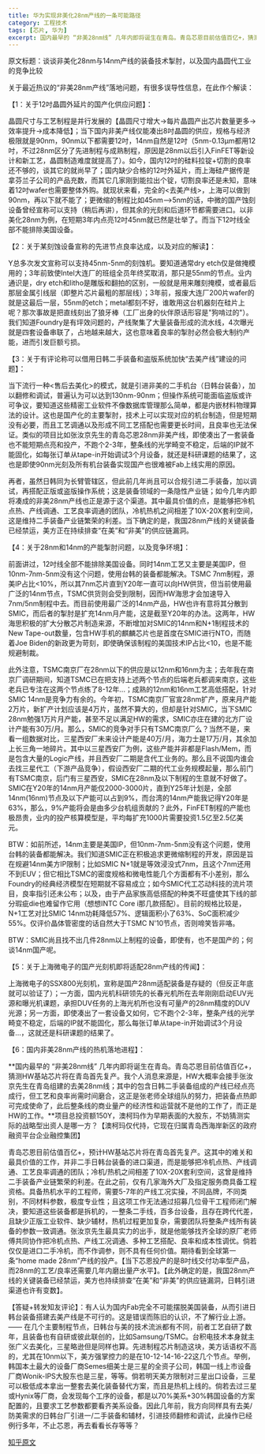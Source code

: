 ```yaml
---
title: 华为实现非美化28nm产线的一条可能路径
category: 工程技术
tags: [芯片, 华为]
excerpt: 国内最早的 “非美28nm线” 几年内即将诞生在青岛。青岛芯恩目前估值百亿+，猜测HW基站芯片将在青岛首先复产。作者个人消息来源是，HW大概率会接手张汝京先生在青岛组建的去美28nm线；其中的包含日韩二手装备组成的产线已经点亮成行，但工艺和良率尚需时间磨合，这正是张老师全球组队的努力，把装备点热即可完成使命了，此后整条线的商业量产的经济性和运营就不是他的工作了，而正是HW的工作。
---
```


原文标题：谈谈非美化28nm与14nm产线的装备技术掣肘，以及国内晶圆代工业的竞争比较

关于最近热议的“非美28nm产线”落地问题，有很多误导性信息，在此作个解读：

【1：关于12吋晶圆外延片的国产化供应问题】：

晶圆尺寸与工艺制程是并行发展的【晶圆尺寸增大→每片晶圆产出芯片数量更多→效率提升→成本降低】；当下国内非美产线仅能凑出8吋晶圆的供应，规格与经济极限就是90nm，90nm以下都需要12吋，14nm自然是12吋（5nm-0.13μm都用12吋，不过28nm区分了先进制程与成熟制程，原因是28nm以后引入FinFET等新设计和新工艺，晶圆制造难度就提高了）。如今，国内12吋的硅料拉锭+切割的良率还不够的，谈其它的就尚早了；国内缺少合格的12吋外延片，而上海硅产据传是拿芬兰子公司的产品充数，而其它几家刚到能拉出个锭，切割良率还是未知，意味着12吋wafer也需要整体外购。就现状来看，完全的<去美产线>，上海可以做到90nm，再以下就不能了；更微缩的制程比如45nm-->5nm的话，中微的国产蚀刻设备曾经宣称可以支持（稍后再讲），但其余的光刻和后道环节都需要进口。以非美化28nm为例，在短期3年内点亮12吋45nm就已然是壮举了。而当下12吋线全部不能排除美国设备。

【2：关于某刻蚀设备宣称的先进节点良率达成，以及对应的解读】：

Y总多次发文宣称可以支持45nm-5nm的刻蚀机。要知道通常dry etch仅是做掩模用的；3年前致使Intel大连厂的班组全员年终奖取消，那只是55nm的节点。业内通识是，dry etch和litho是雕版和翻拍的区别，一般就是用来雕刻掩模，或者最后那层金属引线层（即整片芯片最粗的那层线）；3年前，报废大连厂200片wafer的就是这最后一层，55nm的etch；metal都刻不好，谁敢用这台机器刻在硅片上呢？那次事故是把直线刻出了狼牙棒（工厂出身的伙伴原话形容是"狗啃过的"）。我们知道Foundry是有坪效问题的，产线聚集了大量装备形成的流水线，4次曝光就是四套设备串联了，占地越来越大，这也意味着良率的掣肘必然会极大制约产能，进而引发巨额亏损。

【3：关于有评论称可以借用日韩二手装备和盗版系统加快“去美产线”建设的问题】：

当下流行一种<售后去美化>的模式，就是引进非美的二手机台（日韩台装备），加以翻修和调试，普遍认为可以达到130nm-90nm；但操作系统可能面临盗版或许可争议，要知道这些精密工业软件不像数据库管理那么简单，都是内嵌材料物理算法的设计。这也是国产化的主要掣肘，技术上可以实现对应的机台制造，但是短期没有必要，而且工艺调通以及形成不同工艺搭配也需要更长时间，且良率也无法保证。类似的项目比如张汝京先生的青岛芯恩28nm非美产线，即使凑出了一套装备也不能短期点亮和投产，不跑个2-3年，整条线的光学畸变不稳定，后端的IP就不能固化，如每张订单从tape-in开始调试3个月设备，就还是科研课题的结果了，这也是即使90nm光刻及所有机台装备实现国产也很难被Fab上线实用的原因。

再者，虽然日韩同为长臂管辖区，但此前几年尚且可以合规引进二手装备，加以调试，再搭配正版或盗版操作系统；这是装备领域的一条隐性产业链；如今几年内即将凑成的非美28nm产线也正是源于这个渠道。其中最具价值的点，是能够把冷机点热、产线调通、工艺良率调通的团队，冷机热机之间相差了10X-20X套利空间，这是维持二手装备产业链繁荣的利差。当下确定的是，我国28nm产线的关键装备已经禁运，美方正在持续排查“在美”和“非美”的供应链漏洞。

【4：关于28nm和14nm的产能掣肘问题，以及竞争环境】：

前面讲过，12吋线全部不能排除美国设备。同时14nm工艺又主要是美国IP，但10nm-7nm-5nm没有这个问题，使用台韩的装备都能解决。TSMC 7nm制程，源美IP占比<10%，所以其7nm芯片直到Y20年一直可以向HW供货，但当前使用最广泛的14nm节点，TSMC供货则会受到限制，因而HW海思才会加速导入7nm/5nm制程中去。而目前使用最广泛的14nm产品，HW也许有意将其分散到SMIC，而后者的掣肘是扩充14nm月产能，这是截至Y20年的办法。这两年，HW海思积极的扩大分散芯片制造来源，不断增加对SMIC的14nm和N+1制程技术的New Tape-out数量，包含HW手机的麒麟芯片也是首度在SMIC进行NTO，而随着Joe Biden的新政更为苛刻，即使确保该制程的美国技术IP占比<10，也是不能规避制裁。

此外注意，TSMC南京厂在28nm以下的供应是以12nm和16nm为主；去年我在南京厂调研期间，知道TSMC已在把支持上述两个节点的后端老兵都调来南京，这些老兵已专注在这两个节点练了8-12年...；成熟的12nm和16nm工艺高低搭配，针对SMIC 14nm是竞争力有余的。今年初，TSMC南京厂官宣28nm扩产，原来月产能2万片，新扩产计划应该是4万片，虽然不算大的，但却是针对SMIC，当下SMIC 28nm勉强1万片月产能，甚至不足以满足HW的需求，SMIC亦庄在建的北方厂设计产能有30万/月。那么，SMIC的竞争对手只有TSMC南京厂么？当然不是，来看一组数据对比，三星西安厂未来设计产能是40万/月，海力士是17万/月，其余加上长三角一地碎片。其中以三星西安厂为例，这些产能并非都是Flash/Mem，而是包含大量的Logic产线，并且西安厂二期是含代工业务的。那么且不说国内谁会去找三星代工（下游产品竞争），假设西安厂二期的代工业务规模起量，那么前门有TSMC南京，后门有三星西安，SMIC在28nm及以下制程的生意就不好做了。SMIC在Y20年的14nm月产能仅2000-3000片，直到Y25年计划是，全部14nm(16nm)节点及以下产能可以占到9%，而台湾的14nm产能我记得Y20年是63%，那么，9%产能将会是由多少台机组贡献的？此外，FinFET制程的产能也极昂贵，业内的投产核算模型是，平均每扩充1000片需要投资1.5亿至2.5亿美元。

BTW：如前所述，14nm主要是美国IP，但10nm-7nm-5nm没有这个问题，使用台韩的装备都能解决。我们知道SMIC正在积极追求更微缩制程的开发，原因是旨在规避14nm美方IP限制；比如SMIC N+1就是等效浸没式7nm，且这个7nm还用不到EUV；但它相比TSMC的密度规格和微电性能几个方面都有不小差别，那么Foundry的经典经济模型在短期就不容易成立；如今SMIC代工芯动科技的流片项目，良率指引还未公布；以及，由于产品家族高低搭配的种类不旺盛使其下线的部分瑕疵die也难留作它用（想想INTC Core i那几款搭配）。目前的规格比较是，N+1工艺对比SMIC 14nm功耗降低57%、逻辑面积小了63%、SoC面积减少55%。仅评价晶体管密度的话自然大于TSMC N'10节点，否则啼笑皆非咯。

BTW：SMIC尚且找不出几件28nm以上制程的设备，即使有，也不是国产的；何谈14nm国产呢。

【5：关于上海微电子的国产光刻机即将适配28nm产线的传闻】：

上海微电子的SSX800光刻机，宣称是国产28nm适配装备是存疑的（但反正年底就可以验证了）；一方面，国内光机科研领先的长春光机所在去年刚刚启动EUV光源和曝光机课题，承担DUV任务的上海光机所也没有可量产的28nm精度的DUV光源；另一方面，即使凑出了一套设备又如何，它不跑个2-3年，整条产线的光学畸变不稳定，后端的IP就不能固化，那么每张订单从tape-in开始调试3个月设备...，这就还是科研课题的结果了。

【6：国内非美28nm产线的热机落地进程】：

**国内最早的 “非美28nm线” 几年内即将诞生在青岛。青岛芯恩目前估值百亿+，猜测HW基站芯片将在青岛首先复产。我个人消息来源是，HW大概率会接手张汝京先生在青岛组建的去美28nm线；其中的包含日韩二手装备组成的产线已经点亮成行，但工艺和良率尚需时间磨合，这正是张老师全球组队的努力，把装备点热即可完成使命了，此后整条线的商业量产的经济性和运营就不是他的工作了，而正是HW的工作。**项目总投资额150Y，澳柯玛作为早期表面的大股东，不妨猜测实际的战略型出资人是哪一方？【澳柯玛仅代持，它现在归属青岛西海岸新区的政府融资平台企业融控集团】

青岛芯恩目前估值百亿+，预计HW基站芯片将在青岛首先复产。这其中的难关和最具价值的工作，并非二手日韩台装备的进口渠道，而是能够把冷机点热、产线调通、工艺良率调通的团队；冷机/热机之间相差了10X-20X套利空间，这曾是维持二手装备产业链繁荣的利差。在此之前，仅有几家海外大厂及指定服务商具备工程资格。具备热机水平的工程师，需要5-7年的产线工况实操，不同品牌，不同类别，不同材料参数，极度专业性；且这项工作无法通过招募几位骨干工程师闭门解决，要知道这些装备都是拆机的，一整条二手线，百多台设备，且存在跨代代差，且缺少正版工业软件、缺少辅材，热机过程更加复杂，需要团队将整条产线所有装备的参数一致调通。张汝京先生最具实力的出手，就是他能够找齐全球的原厂老师傅共同协作把冷机点热、产线工况调通、多种工艺搭配、良率和成本性调优。倘若仅仅是进口二手冷机，而不作调参，则不具有任何价值。期待看到全球第一条“home made 28nm”产线的投产。【当下芯恩投产的是8吋线交付功率型产品，而28nm的工艺/良率还需要几年内磨出量产水平】。【此外确定的是，我国28nm产线的关键装备已经禁运，美方也持续排查“在美”和“非美”的供应链漏洞，日韩引进渠道也许有变数】。

【答疑+转发知友评论】：有人认为国内Fab完全不可能摆脱美国装备，从而引进日韩台装备搭建去美产线是不可行的。这是错误而陈旧的认识，不了解行业上游。—— 在几个主要制程节点，日韩台与美的技术流派都有不同，前者工艺自研了数年，且装备也有自研或彼此联创的，比如Samsung/TSMC。台积电技术本身就主张广义去美化，三星略逊但是同样也算。先进制程芯片制造这块，美方话语权不高的，尤其在10nm以下，美方强掌控力的是在10-12-14-16-22这几个节点。举例，韩国本土最大的设备厂商Semes细美士是三星的全资子公司，韩国一线上市设备厂商Wonik-IPS大股东也是三星，等等。倘若明天美方限制对三星出口设备，三星可以极低成本拿出一整套去美化装备替代方案，而且是热机上线的。倘若去过三星或Hynix等厂商，会发现每个工序的设备，都是以70%美系+30%韩国设备的方案配置的，且要求工艺参数都要看齐美系设备。因此几年前，我方向同样具有去美/防美需求的日韩台厂引进一/二手装备和辅材，引进技师翻修和调试，此操作已经例行多年，不止芯恩，再去看看长存等等？

[知乎原文](https://zhuanlan.zhihu.com/p/390831773)